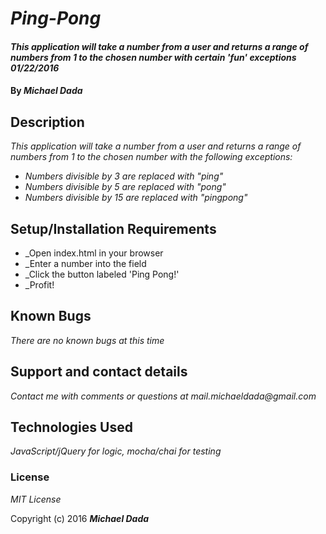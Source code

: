 # _Ping-Pong_

#### _This application will take a number from a user and returns a range of numbers from 1 to the chosen number with certain 'fun' exceptions 01/22/2016_

#### By _**Michael Dada**_

## Description

_This application will take a number from a user and returns a range of numbers from 1 to the chosen number with the following exceptions:_

* _Numbers divisible by 3 are replaced with "ping"_
* _Numbers divisible by 5 are replaced with "pong"_
* _Numbers divisible by 15 are replaced with "pingpong"_

## Setup/Installation Requirements

* _Open index.html in your browser
* _Enter a number into the field
* _Click the button labeled 'Ping Pong!'
* _Profit!


## Known Bugs

_There are no known bugs at this time_

## Support and contact details

_Contact me with comments or questions at mail.michaeldada@gmail.com_

## Technologies Used

_JavaScript/jQuery for logic, mocha/chai for testing_

### License

*_MIT License_*

Copyright (c) 2016 **_Michael Dada_**
